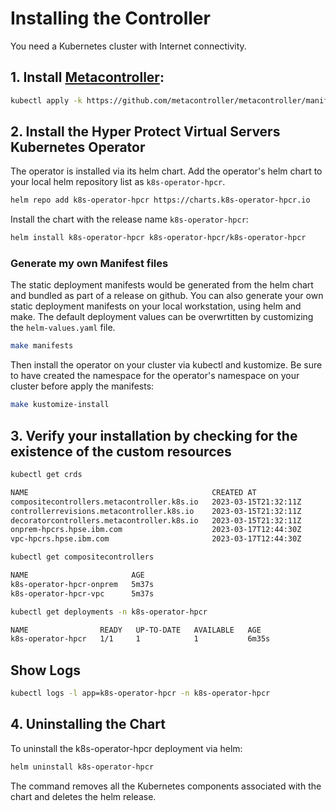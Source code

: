 # Installing the Controller

You need a Kubernetes cluster with Internet connectivity.

## 1. Install [Metacontroller](https://metacontroller.github.io/metacontroller/guide/install.html):
  
  ```bash
  kubectl apply -k https://github.com/metacontroller/metacontroller/manifests/production
  ```

## 2. Install the Hyper Protect Virtual Servers Kubernetes Operator
The operator is installed via its helm chart.
Add the operator's helm chart to your local helm repository list as `k8s-operator-hpcr`.
  ``` bash
  helm repo add k8s-operator-hpcr https://charts.k8s-operator-hpcr.io
  ```
Install the chart with the release name `k8s-operator-hpcr`:
  ``` bash
  helm install k8s-operator-hpcr k8s-operator-hpcr/k8s-operator-hpcr
  ```

### Generate my own Manifest files
The static deployment manifests would be generated from the helm chart and bundled as part of a release on github.
You can also generate your own static deployment manifests on your local workstation, using helm and make. 
The default deployment values can be overwrtitten by customizing the `helm-values.yaml` file.
  ```bash
  make manifests
  ``` 
Then install the operator on your cluster via kubectl and kustomize. Be sure to have created the namespace for the operator's namespace on your cluster before apply the manifests:
  ```bash
  make kustomize-install
  ``` 

## 3. Verify your installation by checking for the existence of the custom resources

```bash
kubectl get crds

NAME                                         CREATED AT
compositecontrollers.metacontroller.k8s.io   2023-03-15T21:32:11Z
controllerrevisions.metacontroller.k8s.io    2023-03-15T21:32:11Z
decoratorcontrollers.metacontroller.k8s.io   2023-03-15T21:32:11Z
onprem-hpcrs.hpse.ibm.com                    2023-03-17T12:44:30Z
vpc-hpcrs.hpse.ibm.com                       2023-03-17T12:44:30Z
```

```bash
kubectl get compositecontrollers

NAME                       AGE
k8s-operator-hpcr-onprem   5m37s
k8s-operator-hpcr-vpc      5m37s
```

```bash
kubectl get deployments -n k8s-operator-hpcr

NAME                READY   UP-TO-DATE   AVAILABLE   AGE
k8s-operator-hpcr   1/1     1            1           6m35s
```

## Show Logs

  ```bash
  kubectl logs -l app=k8s-operator-hpcr -n k8s-operator-hpcr
  ```

## 4. Uninstalling the Chart
To uninstall the k8s-operator-hpcr deployment via helm:
  ```bash
  helm uninstall k8s-operator-hpcr
  ```
The command removes all the Kubernetes components associated with the chart and deletes the helm release.